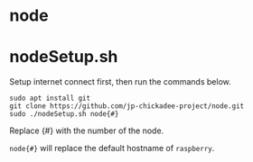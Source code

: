 # node
# nodeSetup.sh
Setup internet connect first, then run the commands below.

```
sudo apt install git
git clone https://github.com/jp-chickadee-project/node.git
sudo ./nodeSetup.sh node{#}
```
 
Replace {#} with the number of the node.

`node{#}` will replace the default hostname of `raspberry`.
